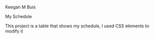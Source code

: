 Keegan M Buis

My Schedule

This project is a table that shows my schedule, I used CSS elements to modify it